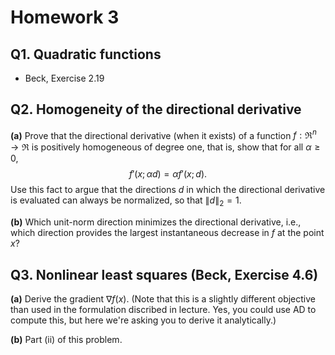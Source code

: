 # Homework 3

## Q1. Quadratic functions

- Beck, Exercise 2.19

## Q2. Homogeneity of the directional derivative

**(a)** Prove that the directional derivative (when it exists) of a function $f:\Re^n\to\Re$ is positively homogeneous of degree one, that is, show that for all $\alpha\ge0$,
$$
f'(x;\alpha d) = \alpha f'(x;d).
$$
Use this fact to argue that the directions $d$ in which the directional derivative is evaluated can always be normalized, so that $\|d\|_2=1$.

**(b)** Which unit-norm direction minimizes the directional derivative, i.e., which direction provides the largest instantaneous decrease in $f$ at the point $x$?

## Q3. Nonlinear least squares (Beck, Exercise 4.6)

**(a)** Derive the gradient $\nabla f(x)$. (Note that this is a slightly different objective than used in the formulation discribed in lecture. Yes, you could use AD to compute this, but here we're asking you to derive it analytically.)

**(b)** Part (ii) of this problem.